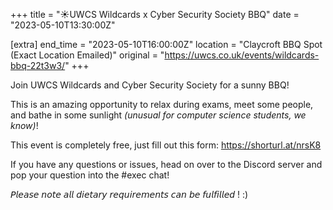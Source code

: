 +++
title = "☀️UWCS Wildcards x Cyber Security Society BBQ"
date = "2023-05-10T13:30:00Z"

[extra]
end_time = "2023-05-10T16:00:00Z"
location = "Claycroft BBQ Spot (Exact Location Emailed)"
original = "https://uwcs.co.uk/events/wildcards-bbq-22t3w3/"
+++

Join UWCS Wildcards and Cyber Security Society for a sunny BBQ! 

This is an amazing opportunity to relax during exams, meet some people, and bathe in some sunlight *(unusual for computer science students, we know)*!

This event is completely free, just fill out this form: https://shorturl.at/nrsK8

If you have any questions or issues, head on over to the Discord server and pop your question into the #exec chat!

𝘗𝘭𝘦𝘢𝘴𝘦 𝘯𝘰𝘵𝘦 𝘢𝘭𝘭 𝘥𝘪𝘦𝘵𝘢𝘳𝘺 𝘳𝘦𝘲𝘶𝘪𝘳𝘦𝘮𝘦𝘯𝘵𝘴  𝘤𝘢𝘯 𝘣𝘦 𝘧𝘶𝘭𝘧𝘪𝘭𝘭𝘦𝘥 ! :)
